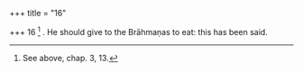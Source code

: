 +++
title = "16"

+++
16 [^6] . He should give to the Brāhmaṇas to eat: this has been said.


[^6]:  See above, chap. 3, 13.
